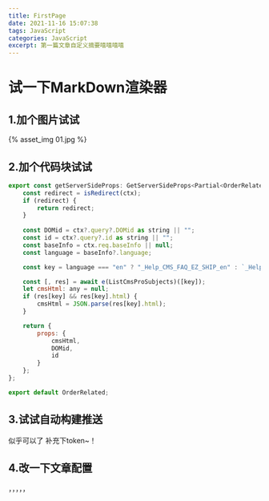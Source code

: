 ```yaml
---
title: FirstPage
date: 2021-11-16 15:07:38
tags: JavaScript
categories: JavaScript
excerpt: 第一篇文章自定义摘要嘻嘻嘻嘻
---
```

# 试一下MarkDown渲染器

## 1.加个图片试试

{% asset_img 01.jpg %}

## 2.加个代码块试试

```javascript
export const getServerSideProps: GetServerSideProps<Partial<OrderRelatedProp>> = async (ctx: BaseContext) => {
	const redirect = isRedirect(ctx);
	if (redirect) {
		return redirect;
	}
	
	const DOMid = ctx?.query?.DOMid as string || "";
	const id = ctx?.query?.id as string || "";
	const baseInfo = ctx.req.baseInfo || null;
	const language = baseInfo?.language;

	const key = language === "en" ? "_Help_CMS_FAQ_EZ_SHIP_en" : `_Help_CMS_FAQ_EZ_SHIP_zh-CN`;

	const [, res] = await e(ListCmsProSubjects)([key]);
	let cmsHtml: any = null;
	if (res[key] && res[key].html) {
		cmsHtml = JSON.parse(res[key].html);
	}

	return {
		props: {
			cmsHtml,
			DOMid,
			id
		}
	};
};

export default OrderRelated;
```
## 3.试试自动构建推送
似乎可以了  补充下token~！

## 4.改一下文章配置
，，，，，